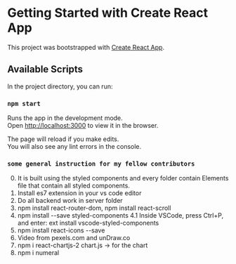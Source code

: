 # Getting Started with Create React App

This project was bootstrapped with [Create React App](https://github.com/facebook/create-react-app).

## Available Scripts

In the project directory, you can run:

### `npm start`

Runs the app in the development mode.\
Open [http://localhost:3000](http://localhost:3000) to view it in the browser.

The page will reload if you make edits.\
You will also see any lint errors in the console.


### `some general instruction for my fellow contributors` 

0. It is built using the styled components and every folder contain Elements file that contain all styled components.
1. Install es7 extension in your vs code editor
2. Do all backend work in server folder
3. npm install react-router-dom, npm install react-scroll
4. npm install --save styled-components
4.1 Inside VSCode, press Ctrl+P, and enter: ext install vscode-styled-components
5. npm install react-icons --save
6. Video from pexels.com and unDraw.co
7. npm i react-chartjs-2 chart.js -> for the chart
8. npm i numeral
